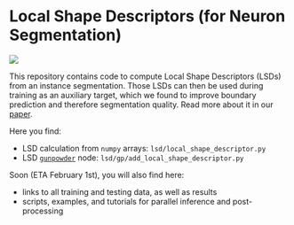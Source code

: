 Local Shape Descriptors (for Neuron Segmentation)
=================================================

![](https://localshapedescriptors.github.io/assets/img/3d_mesh_vect.jpeg)

This repository contains code to compute Local Shape Descriptors (LSDs) from an instance segmentation. Those LSDs can then be used during training as an auxiliary target, which we found to improve boundary prediction and therefore segmentation quality. Read more about it in our [paper](https://www.biorxiv.org/content/10.1101/2021.01.18.427039v1).

Here you find:
  * LSD calculation from `numpy` arrays: `lsd/local_shape_descriptor.py`
  * LSD [`gunpowder`](http://funkey.science/gunpowder) node: `lsd/gp/add_local_shape_descriptor.py`

Soon (ETA February 1st), you will also find here:

* links to all training and testing data, as well as results
* scripts, examples, and tutorials for parallel inference and post-processing
